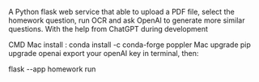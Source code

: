 
A Python flask web service that able to upload a PDF file, select the homework question, 
run OCR and ask OpenAI to generate more similar questions. 
With the help from ChatGPT during development

CMD
Mac install : conda install -c conda-forge poppler
Mac upgrade pip upgrade openai
export your openAI key in terminal, then: 

flask --app homework run


